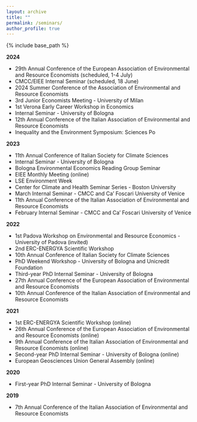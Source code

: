 ```yaml
---
layout: archive
title: ""
permalink: /seminars/
author_profile: true
---
```


{% include base_path %}

**2024**

- 29th Annual Conference of the European Association of Environmental and Resource Economists (scheduled, 1-4 July)
- CMCC/EIEE Internal Seminar (scheduled, 18 June)
- 2024 Summer Conference of the Association of Environmental and Resource Economists
- 3rd Junior Economists Meeting - University of Milan
- 1st Verona Early Career Workshop in Economics
- Internal Seminar - University of Bologna
- 12th Annual Conference of the Italian Association of Environmental and Resource Economists
- Inequality and the Environment Symposium: Sciences Po

**2023**

- 11th Annual Conference of Italian Society for Climate Sciences
- Internal Seminar - University of Bologna
- Bologna Environmental Economics Reading Group Seminar
- EIEE Monthly Meeting (online)
- LSE Environment Week
- Center for Climate and Health Seminar Series - Boston University
- March Internal Seminar - CMCC and Ca’ Foscari University of Venice
- 11th Annual Conference of the Italian Association of Environmental and Resource Economists
- February Internal Seminar - CMCC and Ca’ Foscari University of Venice

**2022**

- 1st Padova Workshop on Environmental and Resource Economics - University of Padova (invited)
- 2nd ERC-ENERGYA Scientific Workshop
- 10th Annual Conference of Italian Society for Climate Sciences
- PhD Weekend Workshop - University of Bologna and Unicredit Foundation
- Third-year PhD Internal Seminar - University of Bologna
- 27th Annual Conference of the European Association of Environmental and Resource Economists
- 10th Annual Conference of the Italian Association of Environmental and Resource Economists

**2021**

- 1st ERC-ENERGYA Scientific Workshop (online)
- 26th Annual Conference of the European Association of Environmental and Resource Economists (online)
- 9th Annual Conference of the Italian Association of Environmental and Resource Economists (online)
- Second-year PhD Internal Seminar - University of Bologna (online)
- European Geosciences Union General Assembly (online)

**2020**

- First-year PhD Internal Seminar - University of Bologna

**2019**

- 7th Annual Conference of the Italian Association of Environmental and Resource Economists


